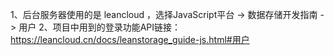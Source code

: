 

1、后台服务器使用的是 leancloud ，选择JavaScript平台 -> 数据存储开发指南 -> 用户
2、项目中用到的登录功能API链接： https://leancloud.cn/docs/leanstorage_guide-js.html#用户
